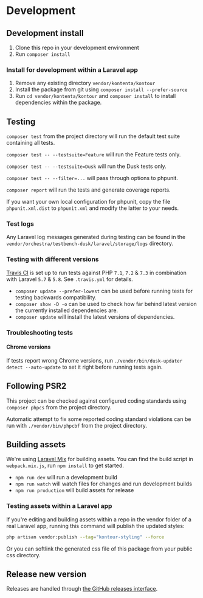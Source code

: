 # Development

## Development install

1. Clone this repo in your development environment
2. Run `composer install`

### Install for development within a Laravel app

1. Remove any existing directory `vendor/kontenta/kontour`
2. Install the package from git using `composer install --prefer-source`
3. Run `cd vendor/kontenta/kontour` and `composer install` to install dependencies within the package.

## Testing

`composer test` from the project directory will run the default test suite containing all tests.

`composer test -- --testsuite=Feature` will run the Feature tests only.

`composer test -- --testsuite=Dusk` will run the Dusk tests only.

`composer test -- --filter=...` will pass through options to phpunit.

`composer report` will run the tests and generate coverage reports.

If you want your own local configuration for phpunit,
copy the file `phpunit.xml.dist` to `phpunit.xml` and modify the latter to your needs.

### Test logs

Any Laravel log messages generated during testing can be found in the
`vendor/orchestra/testbench-dusk/laravel/storage/logs` directory.

### Testing with different versions

[Travis CI](https://travis-ci.org/kontenta/kontour) is set up to run tests
against PHP `7.1`, `7.2` & `7.3` in combination with Laravel `5.7` & `5.8`.
See `.travis.yml` for details.

- `composer update --prefer-lowest` can be used before running tests for testing backwards compatibility.
- `composer show -D -o` can be used to check how far behind latest version the currently installed dependencies are.
- `composer update` will install the latest versions of dependencies.

### Troubleshooting tests

#### Chrome versions

If tests report wrong Chrome versions, run
`./vendor/bin/dusk-updater detect --auto-update`
to set it right before running tests again.

## Following PSR2

This project can be checked against configured coding standards using `composer phpcs` from the project directory.

Automatic attempt to fix some reported coding standard violations can be run with
`./vendor/bin/phpcbf` from the project directory.

## Building assets

We're using [Laravel Mix](https://github.com/JeffreyWay/laravel-mix) for building assets.
You can find the build script in `webpack.mix.js`, run `npm install` to get started.

- `npm run dev` will run a development build
- `npm run watch` will watch files for changes and run development builds
- `npm run production` will build assets for release

### Testing assets within a Laravel app

If you're editing and building assets within a repo in the vendor folder of a real Laravel app,
running this command will publish the updated styles:

```bash
php artisan vendor:publish --tag="kontour-styling" --force
```

Or you can softlink the generated css file of this package from your public css directory.

## Release new version

Releases are handled through [the GitHub releases interface](https://github.com/kontenta/kontour/releases).
